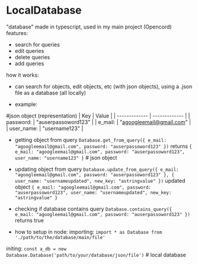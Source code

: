 # LocalDatabase
"database" made in typescript, used in my main project (Opencord)
features:
- search for queries
- edit queries
- delete queries
- add queries

how it works:
- can search for objects, edit objects, etc (with json objects), using a .json file as a database (all locally)

- example:

#json object (representation)
| Key  | Value |
| ------------- | ------------- |
| password:  | "auserpassoword123"  |
| e_mail:  | "agoogleemail@gmail.com"  |
| user_name:  | "username123"  |

- getting object from query
`Database.get_from_query({ e_mail: "agoogleemail@gmail.com", password: "auserpassoword123" })`
returns `{ e_mail: "agoogleemail@gmail.com", password: "auserpassoword123", user_name: "username123" }` # json object

- updating object from query
`Database.update_from_query({ e_mail: "agoogleemail@gmail.com", password: "auserpassoword123" }, { user_name: "usernameupdated", new_key: "astringvalue" })`
updated object `{ e_mail: "agoogleemail@gmail.com", password: "auserpassoword123", user_name: "usernameupdated", new_key: "astringvalue" }`

- checking if database contains query
`Database.contains_query({ e_mail: "agoogleemail@gmail.com", password: "auserpassoword123" })`
returns true

- how to setup in node:
importing:
`import * as Database from './path/to/the/database/main/file'`

initing:
`const a_db = new Database.Database('path/to/your/database/json/file')` # local database

